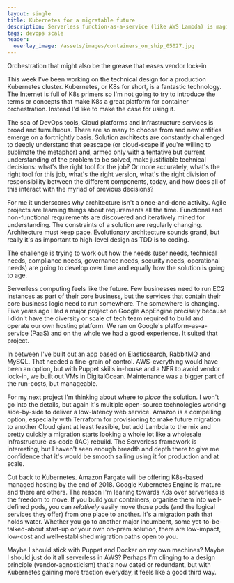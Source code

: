 ```yaml
---
layout: single
title: Kubernetes for a migratable future
description: Serverless function-as-a-service (like AWS Lambda) is magic, but it's hard to commit at this early stage
tags: devops scale
header:
  overlay_image: /assets/images/containers_on_ship_05027.jpg
---
```


Orchestration that might also be the grease that eases vendor lock-in

This week I've been working on the technical design for a production Kubernetes cluster.  Kubernetes, or K8s for short, is a fantastic technology.  The Internet is full of K8s primers so I'm not going to try to introduce the terms or concepts that make K8s a great platform for container orchestration.  Instead I'd like to make the case for using it.

The sea of DevOps tools, Cloud platforms and Infrastructure services is broad and tumultuous.  There are so many to choose from and new entities emerge on a fortnightly basis.  Solution architects are constantly challenged to deeply understand that seascape (or cloud-scape if you're willing to sublimate the metaphor) and, armed only with a tentative but current understanding of the problem to be solved, make justifiable technical decisions: what's the right tool for the job?  Or more accurately, what's the right tool for this job, what's the right version, what's the right division of responsibility between the different components, today, and how does all of this interact with the myriad of previous decisions?

For me it underscores why architecture isn't a once-and-done activity.  Agile projects are learning things about requirements all the time.  Functional and non-functional requirements are discovered and iteratively mined for understanding.  The constraints of a solution are regularly changing.  Architecture must keep pace.  Evolutionary architecture sounds grand, but really it's as important to high-level design as TDD is to coding.

The challenge is trying to work out how the needs (user needs, technical needs, compliance needs, governance needs, security needs, operational needs) are going to develop over time and equally how the solution is going to age.  

Serverless computing feels like the future.  Few businesses need to run EC2 instances as part of their core business, but the services that contain their core business logic need to run somewhere.  The somewhere is changing.  Five years ago I led a major project on Google AppEngine precisely because I didn't have the diversity or scale of tech team required to build and operate our own hosting platform.  We ran on Google's platform-as-a-service (PaaS) and on the whole we had a good experience.  It suited that project.

In between I've built out an app based on Elasticsearch, RabbitMQ and MySQL.  That needed a fine-grain of control.  AWS-everything would have been an option, but with Puppet skills in-house and a NFR to avoid vendor lock-in, we built out VMs in DigitalOcean.  Maintenance was a bigger part of the run-costs, but manageable.

For my next project I'm thinking about where to _place_ the solution.  I won't go into the details, but again it's multiple open-source technologies working side-by-side to deliver a low-latency web service.  Amazon is a compelling option, especially with Terraform for provisioning to make future migration to another Cloud giant at least feasible, but add Lambda to the mix and pretty quickly a migration starts looking a whole lot like a wholesale infrastructure-as-code (IAC) rebuild.  The Serverless framework is interesting, but I haven't seen enough breadth and depth there to give me confidence that it's would be smooth sailing using it for production and at scale.

Cut back to Kubernetes.  Amazon Fargate will be offering K8s-based managed hosting by the end of 2018.  Google Kubernetes Engine is mature and there are others.  The reason I'm leaning towards K8s over serverless is the freedom to move.  If you build your containers, organise them into well-defined pods, you can _relatively_ easily move those pods (and the logical services they offer) from one place to another.  It's a migration path that holds water.  Whether you go to another major incumbent, some yet-to-be-talked-about start-up or your own on-prem solution, there are low-impact, low-cost and well-established migration paths open to you.

Maybe I should stick with Puppet and Docker on my own machines?  Maybe I should just do it all serverless in AWS?  Perhaps I'm clinging to a design principle (vendor-agnosticism) that's now dated or redundant, but with Kubernetes gaining more traction everyday, it feels like a good third way.
